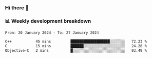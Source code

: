 ### Hi there 👋

### 📊 Weekly development breakdown
<!--START_SECTION:waka-->

```txt
From: 20 January 2024 - To: 27 January 2024

C++           45 mins         ██████████████████░░░░░░░   72.23 %
C             15 mins         ██████░░░░░░░░░░░░░░░░░░░   24.28 %
Objective-C   2 mins          █░░░░░░░░░░░░░░░░░░░░░░░░   03.49 %
```

<!--END_SECTION:waka-->
